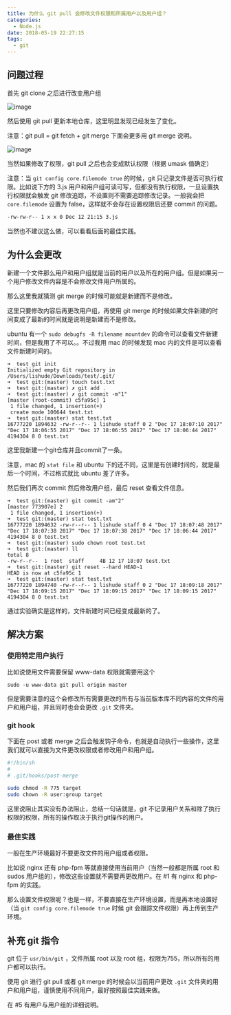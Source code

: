 ```yaml
---
title: 为什么 git pull 会修改文件权限和所属用户以及用户组？
categories:
  - Node.js
date: 2018-05-19 22:27:15
tags:
  - git
---
```


## 问题过程

首先 git clone 之后进行改变用户组

![image](https://user-images.githubusercontent.com/24730006/33516807-dae0910c-d7b3-11e7-8282-d314db8eddc6.png)

然后使用 git pull 更新本地仓库，这里明显发现已经发生了变化。

注意：git pull = git fetch + git merge 下面会更多用 git merge 说明。

![image](https://user-images.githubusercontent.com/24730006/33516827-2fa1bd56-d7b4-11e7-98cc-d18faf0e39ca.png)

当然如果修改了权限，git pull 之后也会变成默认权限（根据 umask 值确定）

注意：当 `git config core.filemode true` 的时候，git 只记录文件是否可执行权限。比如说下方的 3.js 用户和用户组可读可写，但都没有执行权限，一旦设置执行权限就会触发 git 修改追踪，不设置则不需要追踪修改记录。一般我会把 `core.filemode` 设置为 false，这样就不会存在设置权限后还要 commit 的问题。

```bash
-rw-rw-r-- 1 x x 0 Dec 12 21:15 3.js
```

当然也不建议这么做，可以看看后面的最佳实践。

## 为什么会更改

新建一个文件那么用户和用户组就是当前的用户以及所在的用户组。但是如果另一个用户修改文件内容是不会修改文件用户所属的。

那么这里我就猜测 git merge 的时候可能就是新建而不是修改。

这里只要修改内容后再更改用户组，再使用 git merge 的时候如果文件新建的时间变成了最新的时间就是说明是新建而不是修改。

ubuntu 有一个 `sudo debugfs -R filename mountdev` 的命令可以查看文件新建时间，但是我用了不可以。。不过我用 mac 的时候发现 mac 内的文件是可以查看文件新建时间的。

```
➜  test git init
Initialized empty Git repository in /Users/lishude/Downloads/test/.git/
➜  test git:(master) touch test.txt
➜  test git:(master) ✗ git add .
➜  test git:(master) ✗ git commit -m"1"
[master (root-commit) c5fa95c] 1
 1 file changed, 1 insertion(+)
 create mode 100644 test.txt
➜  test git:(master) stat test.txt
16777220 1894632 -rw-r--r-- 1 lishude staff 0 2 "Dec 17 18:07:10 2017" "Dec 17 18:06:55 2017" "Dec 17 18:06:55 2017" "Dec 17 18:06:44 2017" 4194304 8 0 test.txt
```

这里我新建一个git仓库并且commit了一条。

注意，mac 的 `stat file` 和 ubuntu 下的还不同，这里是有创建时间的，就是最后一个时间，不过格式就比 ubuntu 差了许多。

然后我们再次 commit 然后修改用户组，最后 reset 查看文件信息。

```
➜  test git:(master) git commit -am"2"
[master 773907e] 2
 1 file changed, 1 insertion(+)
➜  test git:(master) stat test.txt
16777220 1894632 -rw-r--r-- 1 lishude staff 0 4 "Dec 17 18:07:48 2017" "Dec 17 18:07:38 2017" "Dec 17 18:07:38 2017" "Dec 17 18:06:44 2017" 4194304 8 0 test.txt
➜  test git:(master) sudo chown root test.txt
➜  test git:(master) ll
total 8
-rw-r--r--  1 root  staff     4B 12 17 18:07 test.txt
➜  test git:(master) git reset --hard HEAD~1
HEAD is now at c5fa95c 1
➜  test git:(master) stat test.txt
16777220 1894740 -rw-r--r-- 1 lishude staff 0 2 "Dec 17 18:09:18 2017" "Dec 17 18:09:15 2017" "Dec 17 18:09:15 2017" "Dec 17 18:09:15 2017" 4194304 8 0 test.txt
```

通过实验确实是这样的，文件新建时间已经变成最新的了。

## 解决方案

### 使用特定用户执行

比如说使用文件需要保留 www-data 权限就需要用这个

`sudo -u www-data git pull origin master`

但是需要注意的这个会修改所有需要更改的所有与当前版本库不同内容的文件的用户和用户组，并且同时也会会更改 `.git` 文件夹。

### git hook

下面在 post 或者 merge 之后会触发钩子命令，也就是自动执行一些操作，这里我们就可以直接为文件更改权限或者修改用户和用户组。

```bash
#!/bin/sh
#
# .git/hooks/post-merge

sudo chmod -R 775 target
sudo chown -R user:group target
```

这里说阻止其实没有办法阻止，总结一句话就是，git 不记录用户关系和除了执行权限的权限，所有的操作取决于执行git操作的用户。

### 最佳实践

一般在生产环境最好不要更改文件的用户组或者权限。

比如说 nginx 还有 php-fpm 等就直接使用当前用户（当然一般都是所属 root 和 sudos 用户组的），修改这些设置就不需要再更改用户。在 #1 有 nginx 和 php-fpm 的实践。

那么设置文件权限呢？也是一样，不要直接在生产环境设置，而是再本地设置好（当 `git config core.filemode true` 时候 git 会跟踪文件权限）再上传到生产环境。

## 补充 git 指令

git 位于 `usr/bin/git` ，文件所属 root 以及 root 组，权限为755，所以所有的用户都可以执行。

使用 git 进行 git pull 或者 git merge 的时候会以当前用户更改 `.git` 文件夹的用户和用户组，谨慎使用不同用户，最好按照最佳实践来做。

在 #5 有用户与用户组的详细说明。 
